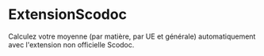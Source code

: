 # ExtensionScodoc
Calculez votre moyenne (par matière, par UE et générale) automatiquement avec l'extension non officielle Scodoc.

